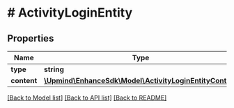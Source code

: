 # # ActivityLoginEntity

## Properties

Name | Type | Description | Notes
------------ | ------------- | ------------- | -------------
**type** | **string** |  |
**content** | [**\Upmind\EnhanceSdk\Model\ActivityLoginEntityContent**](ActivityLoginEntityContent.md) |  |

[[Back to Model list]](../../README.md#models) [[Back to API list]](../../README.md#endpoints) [[Back to README]](../../README.md)
